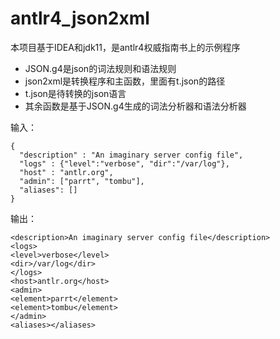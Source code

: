 # antlr4_json2xml
本项目基于IDEA和jdk11，是antlr4权威指南书上的示例程序
* JSON.g4是json的词法规则和语法规则
* json2xml是转换程序和主函数，里面有t.json的路径
* t.json是待转换的json语言
* 其余函数是基于JSON.g4生成的词法分析器和语法分析器  

输入：
```
{
  "description" : "An imaginary server config file",
  "logs" : {"level":"verbose", "dir":"/var/log"},
  "host" : "antlr.org",
  "admin": ["parrt", "tombu"],
  "aliases": []
}

```
输出：
```
<description>An imaginary server config file</description>
<logs>
<level>verbose</level>
<dir>/var/log</dir>
</logs>
<host>antlr.org</host>
<admin>
<element>parrt</element>
<element>tombu</element>
</admin>
<aliases></aliases>
```
